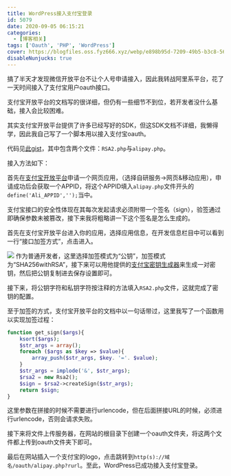 ```yaml
---
title: WordPress接入支付宝登录
id: 5079
date: 2020-09-05 06:15:21
categories:
  - [博客相关]
tags: ['Oauth', 'PHP', 'WordPress']
cover: https://blogfiles.oss.fyz666.xyz/webp/e898b95d-7209-49b5-b3c8-569d8599b80b.webp
disableNunjucks: true
---
```


搞了半天才发现微信开放平台不让个人号申请接入，因此我转战阿里系平台，花了一天时间接入了支付宝用户oauth接口。

支付宝开放平台的文档写的很详细，但仍有一些细节不到位，若开发者没什么基础，接入会比较困难。


其实支付宝开放平台提供了许多已经写好的SDK，但这SDK文档不详细，我懒得学，因此我自己写了一个脚本用以接入支付宝oauth。


代码见[此gist](https://gist.github.com/windshadow233/0982ddf0b208285f9b349cb0d85d848e)，其中包含两个文件：`RSA2.php`与`alipay.php`。


接入方法如下：


首先在[支付宝开放平台](https://open.alipay.com/)申请一个网页应用，（选择自研服务->网页&移动应用），申请成功后会获取一个APPID，将这个APPID填入`alipay.php`文件开头的`define('Ali_APPID','');`当中。


支付宝接口的安全性体现在其每次发起请求必须附带一个签名（sign），验签通过即确保参数未被篡改，接下来我将粗略讲一下这个签名是怎么生成的。


首先在支付宝开放平台进入你的应用，选择应用信息，在开发信息栏目中可以看到一行“接口加签方式”，点击进入。

![](https://blogfiles.oss.fyz666.xyz/png/76d1b435-966d-4afa-95c7-6adedf83f6ed.png)
作为普通开发者，这里选择加签模式为“公钥”，加签模式为“SHA256withRSA”，接下来可以用他提供的[支付宝密钥生成器](https://docs.open.alipay.com/291/106097/)来生成一对密钥，然后把公钥复制进去保存设置即可。


接下来，将公钥字符和私钥字符按注释的方法填入`RSA2.php`文件，这就完成了密钥的配置。


至于加签的方式，支付宝开放平台的文档中以一句话带过，这里我写了一个函数用以实现加签过程：

```php
function get_sign($args){
	ksort($args);
	$str_args = array();
	foreach ($args as $key => $value){
	    array_push($str_args, $key. '='. $value);
	}
	$str_args = implode('&', $str_args);
	$rsa2 = new Rsa2();
	$sign = $rsa2->createSign($str_args);
	return $sign;
}
```

这里参数在拼接的时候不需要进行urlencode，但在后面拼接URL的时候，必须进行urlencode，否则会请求失败。


接下来将文件上传服务器，在网站的根目录下创建一个oauth文件夹，将这两个文件都上传到oauth文件夹下即可。


最后在网站插入一个支付宝的logo，点击跳转到`http(s)://域名/oauth/alipay.php?rurl`。至此，WordPress已成功接入支付宝登录。
